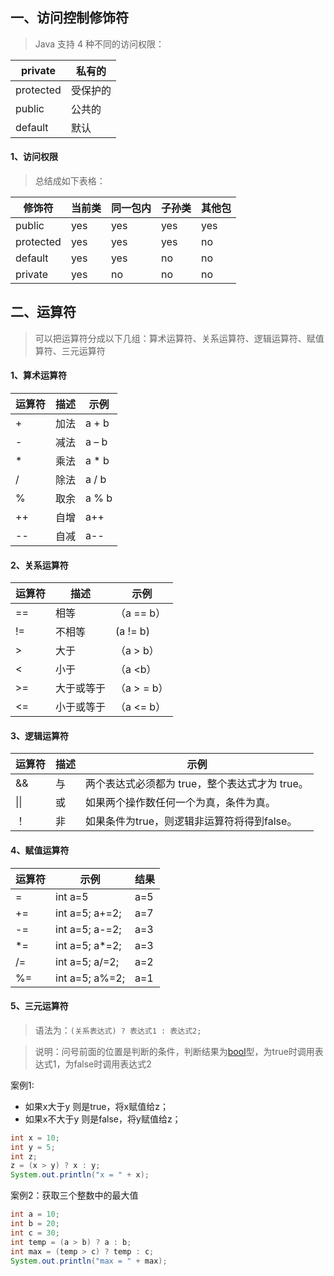 ## 一、访问控制修饰符
> Java 支持 4 种不同的访问权限：

| private | 私有的 |
| --- | --- |
| protected | 受保护的 |
| public | 公共的 |
| default | 默认 |

#### 1、访问权限
> 总结成如下表格：

| **修饰符** | **当前类** | **同一包内** | **子孙类** | **其他包** |
| --- | --- | --- | --- | --- |
| public | yes | yes | yes | yes |
| protected | yes | yes | yes | no |
| default | yes | yes | no | no |
| private | yes | no | no | no |

## 二、运算符
> 可以把运算符分成以下几组：算术运算符、关系运算符、逻辑运算符、赋值算符、三元运算符

#### 1、算术运算符
| **运算符** | **描述** | **示例** |
| --- | --- | --- |
| + | 加法 | a + b |
| - | 减法 | a – b |
| * | 乘法 | a * b |
| / | 除法 | a / b |
| % | 取余 | a % b |
| ++ | 自增 | a++ |
| -- | 自减 | a-- |

#### 2、关系运算符
| **运算符** | **描述** | **示例** |
| --- | --- | --- |
| == | 相等 | （a == b） |
| != | 不相等 |   (a != b) |
| >	 | 大于 | （a > b） |
| <	 | 小于 | （a <b） |
| >= | 大于或等于 | （a > = b） |
| <= | 小于或等于 | （a <= b） |

#### 3、逻辑运算符
| **运算符** | **描述** | **示例** |
| --- | --- | --- |
| && | 与 | 两个表达式必须都为 true，整个表达式才为 true。 |
| &#124;&#124; | 或 | 如果两个操作数任何一个为真，条件为真。 |
| ！ | 非 | 如果条件为true，则逻辑非运算符将得到false。 |

#### 4、赋值运算符
| **运算符** | **示例** | **结果** |
| --- | --- | --- |
| = | int a=5 | a=5 |
| += | int a=5; a+=2; | a=7 |
| -= | int a=5; a-=2; | a=3 |
| *= | int a=5; a*=2; | a=3 |
| /= | int a=5; a/=2; | a=2 |
| %= | int a=5; a%=2; | a=1 |

#### 5、三元运算符
> 语法为：`(关系表达式) ? 表达式1 : 表达式2;`

> 说明：问号前面的位置是判断的条件，判断结果为[bool](https://baike.baidu.com/item/bool?fromModule=lemma_inlink)型，为true时调用表达式1，为false时调用表达式2

案例1:

- 如果x大于y 则是true，将x赋值给z；	
- 如果x不大于y 则是false，将y赋值给z；	
```java
int x = 10;
int y = 5;
int z;									
z = (x > y) ? x : y;		
System.out.println("x = " + x);
```
案例2：获取三个整数中的最大值
```java
int a = 10;
int b = 20;
int c = 30;
int temp = (a > b) ? a : b;
int max = (temp > c) ? temp : c;
System.out.println("max = " + max);
```

